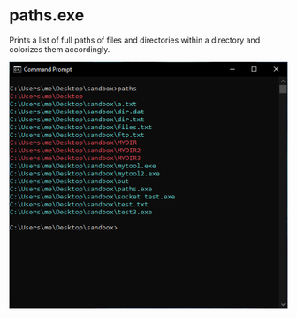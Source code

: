 # paths.exe
Prints a list of full paths of files and directories within a directory and colorizes them accordingly.

![Example](/example.png)
